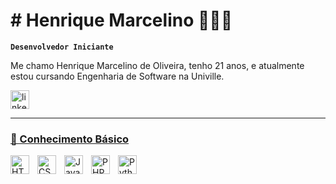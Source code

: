 # #  Henrique Marcelino 👨🏽‍💻 
**`Desenvolvedor Iniciante`**

Me chamo Henrique Marcelino de Oliveira, tenho 21 anos, e atualmente estou cursando Engenharia de Software na Univille. 

<p align="left">
    
        
 </a>
    <a href="https://linkedin.com/in/henriqoliveira">
        <img 
            alt="linkedin" 
            title="Vizualiza"
            src = https://upload.wikimedia.org/wikipedia/commons/thumb/c/ca/LinkedIn_logo_initials.png/600px-LinkedIn_logo_initials.png
            width= 30px
    </a>
    
    
</p>

---

### 🤖 Conhecimento Básico

<img 
    align="left" 
    alt="HTML"
    title="HTML" 
    width="30px" 
    style="padding-right: 10px;" 
    src="https://cdn.jsdelivr.net/gh/devicons/devicon@latest/icons/html5/html5-original.svg" 
/>
<img 
    align="left" 
    alt="CSS" 
    title="CSS"
    width="30px" 
    style="padding-right: 10px;" 
    src="https://cdn.jsdelivr.net/gh/devicons/devicon@latest/icons/css3/css3-original.svg" 
/>
<img 
    align="left" 
    alt="JavaScript" 
    title="JavaScript"
    width="30px" 
    style="padding-right: 10px;" 
    src="https://cdn.jsdelivr.net/gh/devicons/devicon@latest/icons/javascript/javascript-original.svg" 
/>

<img 
    align="left" 
    alt="PHP" 
    title="PHP"
    width="30px" 
    style="padding-right: 10px;" 
    src="https://cdn.jsdelivr.net/gh/devicons/devicon@latest/icons/php/php-original.svg" 
/>



<img 
    align="left" 
    alt="Python" 
    title="Python"
    width="30px" 
    style="padding-right: 10px;" 
    src="https://cdn.jsdelivr.net/gh/devicons/devicon@latest/icons/python/python-original.svg" 
/>

<br/>
<br/>


